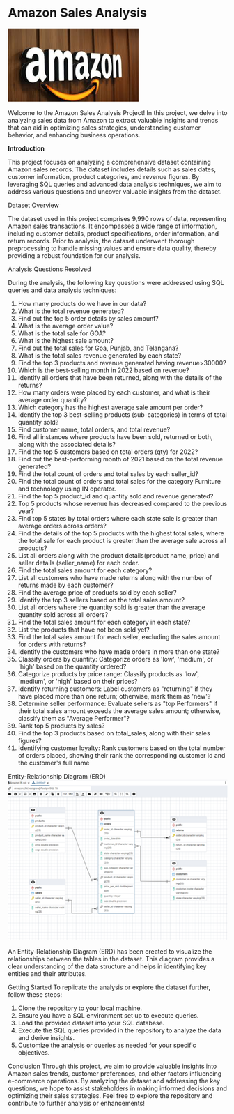 # Amazon Sales Analysis

 ![Banner Image](https://github.com/Ankitha-2/Amazon_sales_analysis/blob/main/download.jpeg)

Welcome to the Amazon Sales Analysis Project! In this project, we delve into analyzing sales data from Amazon to extract valuable insights and trends that can aid in optimizing sales strategies, understanding customer behavior, and enhancing business operations.

**Introduction**

This project focuses on analyzing a comprehensive dataset containing Amazon sales records. The dataset includes details such as sales dates, customer information, product categories, and revenue figures. By leveraging SQL queries and advanced data analysis techniques, we aim to address various questions and uncover valuable insights from the dataset.

Dataset Overview

The dataset used in this project comprises 9,990 rows of data, representing Amazon sales transactions. It encompasses a wide range of information, including customer details, product specifications, order information, and return records. Prior to analysis, the dataset underwent thorough preprocessing to handle missing values and ensure data quality, thereby providing a robust foundation for our analysis.

Analysis Questions Resolved

During the analysis, the following key questions were addressed using SQL queries and data analysis techniques:

1.	How many products do we have in our data?
2.	What is the total revenue generated?
3.	Find out the top 5 order details by sales amount? 
4.	What is the average order value?
5.	What is the total sale for GOA?
6.	What is the highest sale amount?
7.	Find out the total sales for Goa, Punjab, and Telangana?
8.	What is the total sales revenue generated by each state?
9.	Find the top 3 products and revenue generated having revenue>30000?
10.	Which is the best-selling month in 2022 based on revenue?
11.	Identify all orders that have been returned, along with the details of the returns?
12.	How many orders were placed by each customer, and what is their average order quantity? 
13.	Which category has the highest average sale amount per order?
14.	Identify the top 3 best-selling products (sub-categories) in terms of total quantity sold?
15.	Find customer name, total orders, and total revenue?
16.	Find all instances where products have been sold, returned or both, along with the associated details?
17.	Find the top 5 customers based on total orders (qty) for 2022?
18.	Find out the best-performing month of 2021 based on the total revenue generated?
19.	Find the total count of orders and total sales by each seller_id?
20.	Find the total count of orders and total sales for the  category Furniture and technology using IN operator.
21.	Find the top 5 product_id and quantity sold and revenue generated?
22.	Top 5 products whose revenue has decreased compared to the previous year?
23.	Find top 5 states by total orders where each state sale is greater than average orders across orders?
24.	Find the details of the top 5 products with the highest total sales, where the total sale for each product is greater than the average sale across all products?
25.	List all orders along with the product details(product name, price) and seller details (seller_name) for each order.
26.	Find the total sales amount for each category?
27.	List all customers who have made returns along with the number of returns made by each customer?
28.	Find the average price of products sold by each seller?
29.	Identify the top 3 sellers based on the total sales amount?
30.	List all orders where the quantity sold is greater than the average quantity sold across all orders?
31.	Find the total sales amount for each category in each state?
32.	List the products that have not been sold yet?
33.	Find the total sales amount for each seller, excluding the sales amount for orders with returns?
34.	Identify the customers who have made orders in more than one state?
35.	Classify orders by quantity: Categorize orders as 'low', 'medium', or 'high' based on the quantity ordered?
36.	Categorize products by price range: Classify products as 'low', 'medium', or 'high' based on their prices?
37.	Identify returning customers: Label customers as "returning" if they have placed more than one return; otherwise, mark them as 'new'?
38.	Determine seller performance: Evaluate sellers as "top Performers" if their total sales amount exceeds the average sales amount; otherwise, classify them as "Average Performer"?
39.	Rank top 5 products by sales?
40.	Find the top 3 products based on total_sales, along with their sales figures?
41.	Identifying customer loyalty: Rank customers based on the  total number of orders placed, showing their rank the corresponding customer id and the customer's full name

Entity-Relationship Diagram (ERD)
![ERD Image](https://github.com/Ankitha-2/Amazon_sales_analysis/blob/main/ERD%20Amazon%20Database.png)
 
 An Entity-Relationship Diagram (ERD) has been created to visualize the relationships between the tables in the dataset. This diagram provides a clear understanding of the data structure and helps in identifying key entities and their attributes.

Getting Started
To replicate the analysis or explore the dataset further, follow these steps:
1.	Clone the repository to your local machine.
2.	Ensure you have a SQL environment set up to execute queries.
3.	Load the provided dataset into your SQL database.
4.	Execute the SQL queries provided in the repository to analyze the data and derive insights.
5.	Customize the analysis or queries as needed for your specific objectives.

Conclusion
Through this project, we aim to provide valuable insights into Amazon sales trends, customer preferences, and other factors influencing e-commerce operations. By analyzing the dataset and addressing the key questions, we hope to assist stakeholders in making informed decisions and optimizing their sales strategies. Feel free to explore the repository and contribute to further analysis or enhancements!



